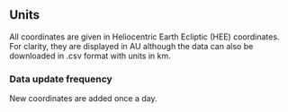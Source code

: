 &nbsp;

## Units

All coordinates are given in Heliocentric Earth Ecliptic (HEE) coordinates. For clarity, they are displayed in AU although the data can also be downloaded in .csv format with units in km.

### Data update frequency

New coordinates are added once a day.




